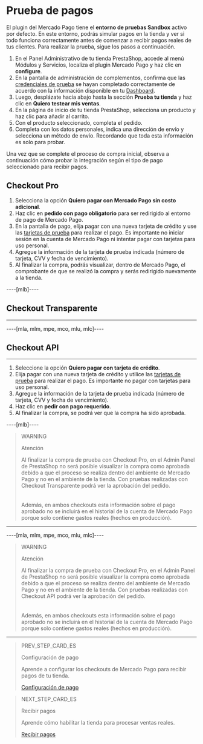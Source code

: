 # Prueba de pagos
 
El plugin del Mercado Pago tiene el **entorno de pruebas Sandbox** activo por defecto. En este entorno, podrás simular pagos en la tienda y ver si todo funciona correctamente antes de comenzar a recibir pagos reales de tus clientes. Para realizar la prueba, sigue los pasos a continuación.
 
1. En el Panel Administrativo de tu tienda PrestaShop, accede al menú Módulos y Servicios, localiza el plugin Mercado Pago y haz clic en **configure**.
2. En la pantalla de administración de complementos, confirma que las [credenciales de prueba](/developers/es/guides/additional-content/credentials/credentials) se hayan completado correctamente de acuerdo con la información disponible en tu [Dashboard](/developers/es/guides/additional-content/dashboard/introduction).
3. Luego, desplázate hacia abajo hasta la sección **Prueba tu tienda** y haz clic en **Quiero testear mis ventas**.
4. En la página de inicio de tu tienda PrestaShop, selecciona un producto y haz clic para añadir al carrito.
5. Con el producto seleccionado, completa el pedido.
6. Completa con los datos personales, indica una dirección de envío y selecciona un método de envío. Recordando que toda esta información es solo para probar.

Una vez que se complete el proceso de compra inicial, observa a continuación cómo probar la integración según el tipo de pago seleccionado para recibir pagos.

## Checkout Pro

1. Selecciona la opción **Quiero pagar con Mercado Pago sin costo adicional**.
2. Haz clic en **pedido con pago obligatorio** para ser redirigido al entorno de pago de Mercado Pago.
3. En la pantalla de pago, elija pagar con una nueva tarjeta de crédito y use las [tarjetas de prueba](/developers/es/guides/additional-content/testing/test-cards) para realizar el pago. Es importante no iniciar sesión en la cuenta de Mercado Pago ni intentar pagar con tarjetas para uso personal.
3. Agregue la información de la tarjeta de prueba indicada (número de tarjeta, CVV y fecha de vencimiento).
4. Al finalizar la compra, podrás visualizar, dentro de Mercado Pago, el comprobante de que se realizó la compra y serás redirigido nuevamente a la tienda.

----[mlb]---- 
## Checkout Transparente 
------------ 
----[mla, mlm, mpe, mco, mlu, mlc]---- 
## Checkout API 
------------

1. Seleccione la opción **Quiero pagar con tarjeta de crédito**.
2. Elija pagar con una nueva tarjeta de crédito y utilice las [tarjetas de prueba](/developers/es/guides/additional-content/testing/test-cards) para realizar el pago. Es importante no pagar con tarjetas para uso personal.
3. Agregue la información de la tarjeta de prueba indicada (número de tarjeta, CVV y fecha de vencimiento).
4. Haz clic en **pedir con pago requerido**.
5. Al finalizar la compra, se podrá ver que la compra ha sido aprobada.

----[mlb]----
> WARNING
>
> Atención
>
> Al finalizar la compra de prueba con Checkout Pro, en el Admin Panel de PrestaShop no será posible visualizar la compra como aprobada debido a que el proceso se realiza dentro del ambiente de Mercado Pago y no en el ambiente de la tienda. Con pruebas realizadas con Checkout Transparente podrá ver la aprobación del pedido.<br>
> </br> <br/>
> Además, en ambos checkouts esta información sobre el pago aprobado no se incluirá en el historial de la cuenta de Mercado Pago porque solo contiene gastos reales (hechos en producción).
------------

----[mla, mlm, mpe, mco, mlu, mlc]----
> WARNING
>
> Atención
>
> Al finalizar la compra de prueba con Checkout Pro, en el Admin Panel de PrestaShop no será posible visualizar la compra como aprobada debido a que el proceso se realiza dentro del ambiente de Mercado Pago y no en el ambiente de la tienda. Con pruebas realizadas con Checkout API podrá ver la aprobación del pedido.<br>
> </br> <br/>
> Además, en ambos checkouts esta información sobre el pago aprobado no se incluirá en el historial de la cuenta de Mercado Pago porque solo contiene gastos reales (hechos en producción).
------------

> PREV_STEP_CARD_ES
>
> Configuración de pago
>
> Aprende a configurar los checkouts de Mercado Pago para recibir pagos de tu tienda.
>
> [Configuración de pago](/developers/es/docs/prestashop/payment-configuration)

> NEXT_STEP_CARD_ES
>
> Recibir pagos
>
> Aprende cómo habilitar la tienda para procesar ventas reales.
>
> [Recibir pagos](/developers/es/docs/prestashop/sales-processing/go-to-production)